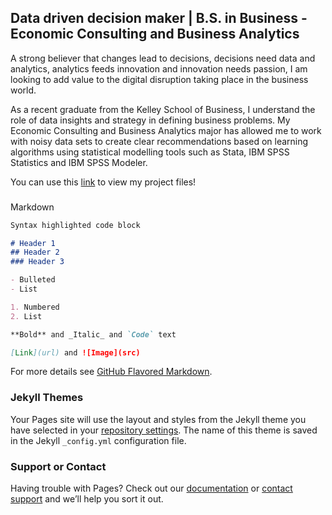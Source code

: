 ## Data driven decision maker | B.S. in Business - Economic Consulting and Business Analytics 

A strong believer that changes lead to decisions, decisions need data and analytics, analytics feeds innovation and innovation needs passion, I am looking to add value to the digital disruption taking place in the business world.

As a recent graduate from the Kelley School of Business, I understand the role of data insights and strategy in defining business problems. My Economic Consulting and Business Analytics major has allowed me to work with noisy data sets to create clear recommendations based on learning algorithms using statistical modelling tools such as Stata, IBM SPSS Statistics and IBM SPSS Modeler. 

You can use this [link](https://github.com/radmahad/newGitTest/edit/master/README.md) to view my project files! 

### 

Markdown 

```markdown
Syntax highlighted code block

# Header 1
## Header 2
### Header 3

- Bulleted
- List

1. Numbered
2. List

**Bold** and _Italic_ and `Code` text

[Link](url) and ![Image](src)
```

For more details see [GitHub Flavored Markdown](https://guides.github.com/features/mastering-markdown/).

### Jekyll Themes

Your Pages site will use the layout and styles from the Jekyll theme you have selected in your [repository settings](https://github.com/radmahad/newGitTest/settings). The name of this theme is saved in the Jekyll `_config.yml` configuration file.

### Support or Contact

Having trouble with Pages? Check out our [documentation](https://help.github.com/categories/github-pages-basics/) or [contact support](https://github.com/contact) and we’ll help you sort it out.
